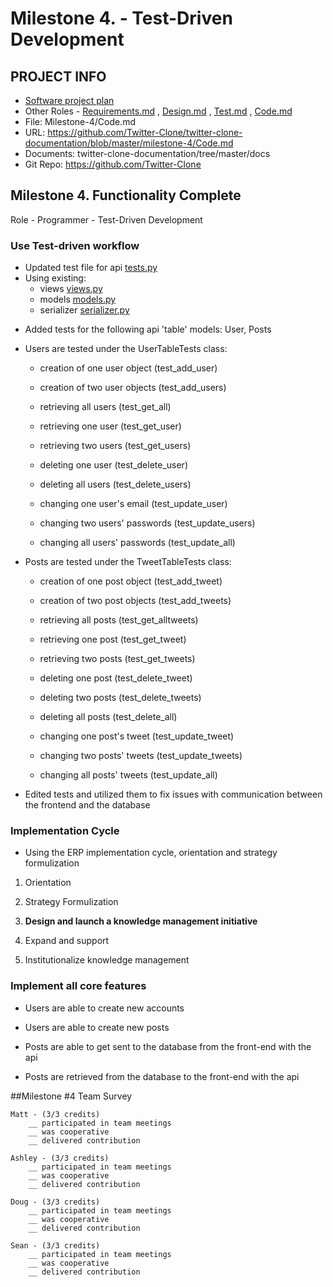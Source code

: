 # Milestone 4.  - Test-Driven Development
## PROJECT INFO
- [Software project plan](https://github.com/Twitter-Clone/twitter-clone-documentation)
- Other Roles - [Requirements.md](https://github.com/Twitter-Clone/twitter-clone-documentation/blob/master/milestone-4/Requirements.md) , [Design.md](https://github.com/Twitter-Clone/twitter-clone-documentation/blob/master/milestone-4/Design.md) , [Test.md](https://github.com/Twitter-Clone/twitter-clone-documentation/blob/master/milestone-4/Test.md) , [Code.md](https://github.com/Twitter-Clone/twitter-clone-documentation/blob/master/milestone-4/Code.md)
- File: Milestone-4/Code.md
- URL: https://github.com/Twitter-Clone/twitter-clone-documentation/blob/master/milestone-4/Code.md
- Documents: twitter-clone-documentation/tree/master/docs
- Git Repo: https://github.com/Twitter-Clone
## Milestone 4. Functionality Complete

Role - Programmer - Test-Driven Development

### Use Test-driven workflow

* Updated test file for api [tests.py](https://github.com/Twitter-Clone/twitter-clone-api/blob/master/tcapi/tests.py)
* Using existing: 
    * views [views.py](https://github.com/Twitter-Clone/twitter-clone-api/blob/master/tcapi/views.py) 
    * models [models.py](https://github.com/Twitter-Clone/twitter-clone-api/blob/master/tcapi/models.py)
    * serializer [serializer.py](https://github.com/Twitter-Clone/twitter-clone-api/blob/master/tcapi/serializer.py)

- Added tests for the following api 'table' models: User, Posts

* Users are tested under the UserTableTests class:

    * creation of one user object (test_add_user)
    
    * creation of two user objects (test_add_users)
    
    * retrieving all users (test_get_all)
    
    * retrieving one user (test_get_user)
    
    * retrieving two users (test_get_users)
    
    * deleting one user (test_delete_user)
    
    * deleting all users (test_delete_users)
    
    * changing one user's email (test_update_user)
    
    * changing two users' passwords (test_update_users)
    
    * changing all users' passwords (test_update_all)
    
* Posts are tested under the TweetTableTests class:

    * creation of one post object (test_add_tweet)
    
    * creation of two post objects (test_add_tweets)
    
    * retrieving all posts (test_get_alltweets)
    
    * retrieving one post (test_get_tweet)
    
    * retrieving two posts (test_get_tweets)
    
    * deleting one post (test_delete_tweet)

    * deleting two posts (test_delete_tweets)
    
    * deleting all posts (test_delete_all)
    
    * changing one post's tweet (test_update_tweet)
    
    * changing two posts' tweets (test_update_tweets)
    
    * changing all posts' tweets (test_update_all)

- Edited tests and utilized them to fix issues with communication between the frontend and the database

### Implementation Cycle

- Using the ERP implementation cycle, orientation and strategy formulization

1. Orientation

1. Strategy Formulization

1. **Design and launch a knowledge management initiative**

1. Expand and support

1. Institutionalize knowledge management

### Implement all core features

- Users are able to create new accounts

- Users are able to create new posts

- Posts are able to get sent to the database from the front-end with the api

- Posts are retrieved from the database to the front-end with the api


##Milestone #4 Team Survey
```
Matt - (3/3 credits)
    __ participated in team meetings
    __ was cooperative
    __ delivered contribution
    
Ashley - (3/3 credits)
    __ participated in team meetings
    __ was cooperative
    __ delivered contribution
    
Doug - (3/3 credits)
    __ participated in team meetings
    __ was cooperative
    __ delivered contribution

Sean - (3/3 credits)
    __ participated in team meetings
    __ was cooperative
    __ delivered contribution
``` 